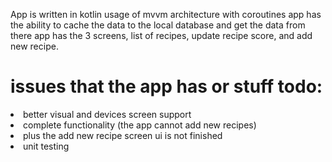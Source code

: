 
App is written in kotlin
usage of mvvm architecture with coroutines
app has the ability to cache the data to the local database and get the data from there
app has the 3 screens, list of recipes, update recipe score, and add new recipe.
<h1>issues that the app has or stuff todo:</h1>
<ul>


</ul>
<li>better visual and devices screen support</li>
<li>complete functionality (the app cannot add new recipes) </li>
<li>plus the add new recipe screen ui is not finished</li>
<li>unit testing</li>
